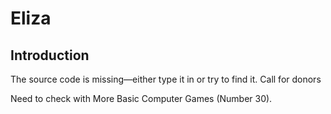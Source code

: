 # Eliza



## Introduction

The source code is missing—either type it in or try to find it. Call for donors

Need to check with More Basic Computer Games (Number 30).